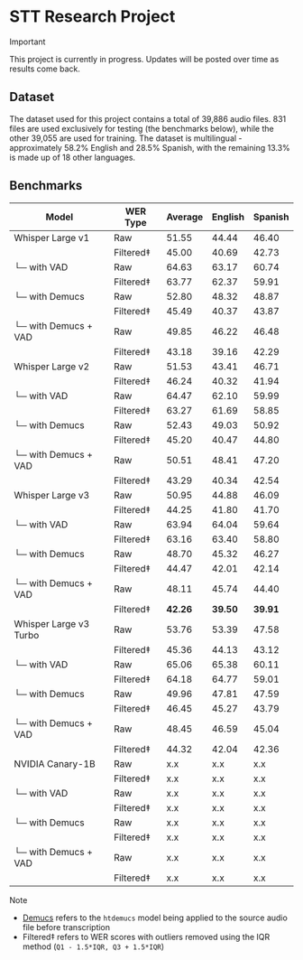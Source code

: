 # STT Research Project

> [!IMPORTANT]  
> This project is currently in progress. Updates will be posted over time as results come back.

## Dataset

The dataset used for this project contains a total of 39,886 audio files. 831 files are used exclusively for testing (the benchmarks below), while the other 39,055 are used for training. The dataset is multilingual - approximately 58.2% English and 28.5% Spanish, with the remaining 13.3% is made up of 18 other languages.

## Benchmarks

| Model                  | WER Type  | Average   | English   | Spanish   |
| ---------------------- | --------- | --------- | --------- | --------- |
| Whisper Large v1       | Raw       | 51.55     | 44.44     | 46.40     |
|                        | Filtered‡ | 45.00     | 40.69     | 42.73     |
| └─ with VAD            | Raw       | 64.63     | 63.17     | 60.74     |
|                        | Filtered‡ | 63.77     | 62.37     | 59.91     |
| └─ with Demucs         | Raw       | 52.80     | 48.32     | 48.87     |
|                        | Filtered‡ | 45.49     | 40.37     | 43.87     |
| └─ with Demucs + VAD   | Raw       | 49.85     | 46.22     | 46.48     |
|                        | Filtered‡ | 43.18     | 39.16     | 42.29     |
| Whisper Large v2       | Raw       | 51.53     | 43.41     | 46.71     |
|                        | Filtered‡ | 46.24     | 40.32     | 41.94     |
| └─ with VAD            | Raw       | 64.47     | 62.10     | 59.99     |
|                        | Filtered‡ | 63.27     | 61.69     | 58.85     |
| └─ with Demucs         | Raw       | 52.43     | 49.03     | 50.92     |
|                        | Filtered‡ | 45.20     | 40.47     | 44.80     |
| └─ with Demucs + VAD   | Raw       | 50.51     | 48.41     | 47.20     |
|                        | Filtered‡ | 43.29     | 40.34     | 42.54     |
| Whisper Large v3       | Raw       | 50.95     | 44.88     | 46.09     |
|                        | Filtered‡ | 44.25     | 41.80     | 41.70     |
| └─ with VAD            | Raw       | 63.94     | 64.04     | 59.64     |
|                        | Filtered‡ | 63.16     | 63.40     | 58.80     |
| └─ with Demucs         | Raw       | 48.70     | 45.32     | 46.27     |
|                        | Filtered‡ | 44.47     | 42.01     | 42.14     |
| └─ with Demucs + VAD   | Raw       | 48.11     | 45.74     | 44.40     |
|                        | Filtered‡ | **42.26** | **39.50** | **39.91** |
| Whisper Large v3 Turbo | Raw       | 53.76     | 53.39     | 47.58     |
|                        | Filtered‡ | 45.36     | 44.13     | 43.12     |
| └─ with VAD            | Raw       | 65.06     | 65.38     | 60.11     |
|                        | Filtered‡ | 64.18     | 64.77     | 59.01     |
| └─ with Demucs         | Raw       | 49.96     | 47.81     | 47.59     |
|                        | Filtered‡ | 46.45     | 45.27     | 43.79     |
| └─ with Demucs + VAD   | Raw       | 48.45     | 46.59     | 45.04     |
|                        | Filtered‡ | 44.32     | 42.04     | 42.36     |
| NVIDIA Canary-1B       | Raw       | x.x       | x.x       | x.x       |
|                        | Filtered‡ | x.x       | x.x       | x.x       |
| └─ with VAD            | Raw       | x.x       | x.x       | x.x       |
|                        | Filtered‡ | x.x       | x.x       | x.x       |
| └─ with Demucs         | Raw       | x.x       | x.x       | x.x       |
|                        | Filtered‡ | x.x       | x.x       | x.x       |
| └─ with Demucs + VAD   | Raw       | x.x       | x.x       | x.x       |
|                        | Filtered‡ | x.x       | x.x       | x.x       |


> [!NOTE]
> - [Demucs](https://github.com/adefossez/demucs) refers to the `htdemucs` model being applied to the source audio file before transcription
> - Filtered‡ refers to WER scores with outliers removed using the IQR method (`Q1 - 1.5*IQR, Q3 + 1.5*IQR`)
